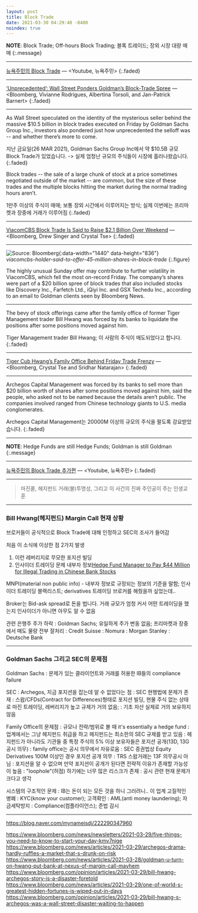 ```yaml
---
layout: post
title: Block Trade
date: 2021-03-30 04:29:40 -0400
noindex: true
---
```


**NOTE**: Block Trade; Off-hours Block Trading; 블록 트레이드; 장외 시장 대량 매매
{:.message}

---

[뉴욕주민의 Block Trade](https://www.youtube.com/watch?v=Pp5O8xc3KsE) &mdash; <Youtube, 뉴욕주민>
{:.faded}

---

[‘Unprecedented’: Wall Street Ponders Goldman’s Block-Trade Spree](https://www.bloomberg.com/news/articles/2021-03-27/-unprecedented-wall-street-ponders-goldman-s-block-trade-spree)
&mdash; <Bloomberg, Vivianne Rodrigues, Albertina Torsoli, and Jan-Patrick Barnert>
{:.faded}

---

As Wall Street speculated on the identity of the mysterious seller behind the massive $10.5 billion in block trades executed on Friday by Goldman Sachs Group Inc., investors also pondered just how unprecedented the selloff was -- and whether there’s more to come.

지난 금요일(26 MAR 2021), Goldman Sachs Group Inc에서 약 $10.5B 규모 Block Trade가 있었습니다. -> 실제 엄청난 규모의 주식들이 시장에 흘러나왔습니다.
{:.faded}

Block trades -- the sale of a large chunk of stock at a price sometimes negotiated outside of the market -- are common, but the size of these trades and the multiple blocks hitting the market during the normal trading hours aren’t.

1만주 이상의 주식이 매매; 보통 장외 시간에서 이루어지는 방식; 실제 이번에는 프리마켓과 장중에 거래가 이루어짐
{:.faded}

---

[ViacomCBS Block Trade Is Said to Raise $2.1 Billion Over Weekend](https://www.bloomberg.com/news/articles/2021-03-29/viacomcbs-holder-said-to-offer-45-million-shares-in-block-trade)
&mdash; <Bloomberg, Drew Singer and Crystal Tse>
{:.faded}

---

![Source: Bloomberg](https://assets.bwbx.io/images/users/iqjWHBFdfxIU/i.B1H_iJyXCY/v2/pidjEfPlU1QWZop3vfGKsrX.ke8XuWirGYh1PKgEw44kE/620x-1.png){:data-width="1440" data-height="836"}   
*viacomcbs-holder-said-to-offer-45-million-shares-in-block-trade*
{:.figure}

The highly unusual Sunday offer may contribute to further volatility in ViacomCBS, which fell the most on-record Friday. The company’s shares were part of a $20 billion spree of block trades that also included stocks like Discovery Inc., Farfetch Ltd., iQiyi Inc. and GSX Techedu Inc., according to an email to Goldman clients seen by Bloomberg News.

---

The bevy of stock offerings came after the family office of former Tiger Management trader Bill Hwang was forced by its banks to liquidate the positions after some positions moved against him.

Tiger Management trader Bill Hwang; 이 사람의 주식이 매도되었다고 합니다.
{:.faded}

---

[Tiger Cub Hwang’s Family Office Behind Friday Trade Frenzy](https://www.bloomberg.com/news/articles/2021-03-28/tiger-cub-hwang-s-family-office-behind-friday-block-trade-frenzy)
&mdash; <Bloomberg, Crystal Tse and Sridhar Natarajan>
{:.faded}

---

Archegos Capital Management was forced by its banks to sell more than $20 billion worth of shares after some positions moved against him, said the people, who asked not to be named because the details aren’t public. The companies involved ranged from Chinese technology giants to U.S. media conglomerates.

Archegos Capital Management는 20000M 이상의 규모의 주식을 팔도록 강요받았습니다.
{:.faded}

---

**NOTE**: Hedge Funds are still Hedge Funds; Goldman is still Goldman
{:.message}

---

[뉴욕주민의 Block Trade 추가편](https://www.youtube.com/watch?v=HcF3twWHQNg) &mdash; <Youtube, 뉴욕주민>
{:.faded}

---

> 마진콜, 헤지펀드 거래(불)투명성, 그리고 이 사건의 진짜 주인공이 주는 인생교훈

---

### Bill Hwang(헤지펀드) Margin Call 현재 상황
브로커들이 공식적으로 Block Trade에 대해 인정하고 SEC의 조사가 들어감

처음 이 소식에 이상한 점 2가지 발생
1. 이런 레버리지로 무모한 포지션 빌딩
2. 인사이더 트레이딩 문제 내부자 정보[Hedge Fund Manager to Pay $44 Million for Illegal Trading in Chinese Bank Stocks](https://www.sec.gov/news/press-release/2012-2012-264htm)

MNPI(material non public info) - 내부자 정보로 규정되는 정보의 기준을 말함; 인사이더 트레이딩 블랙리스트; derivatives 트레이딩 브로커를 해줬을까 싶었는데..

Broker는 Bid-ask spread로 돈을 법니다. 거래 규모가 엄청 커서 어떤 트레이딩을 했는지 인사이더가 아니면 아무도 알 수 없음

관련 은행주 주가 하락
: Goldman Sachs; 유일하게 주가 변동 없음; 프리마켓과 장중에서 매도 물량 전부 잘처리
: Credit Suisse
: Nomura
: Morgan Stanley
: Deutsche Bank

---

### Goldman Sachs 그리고 SEC의 문제점
Goldman Sachs
: 문제가 있는 클라이언트와 거래를 허용한 IB들의 compliance failure

SEC
: Archegos, 지금 포지션을 잡는데 알 수 없었다는 점
: SEC 현행법에 문제가 존재
: 스왑/CFDs(Contract for Differences)형태로 포지션 빌딩, 현물 주식 없는 상태로 마진 트레이딩, 레버리지가 높고 규제가 거의 없음;
: 기초 자산 실제로 거의 보유하지 않음

Family Office의 문제점
: 규모나 전략/범위로 볼 때 it's essentially a hedge fund
: 업계에서는 그냥 헤지펀드 취급을 하고 헤지펀드는 최소한의 SEC 규제를 받고 있음
: 헤지펀드가 아니라도 기관들 중 특정 주식의 5% 이상 보유자들은 포지션 공개(13D, 13G 공시 의무)
: family office는 공시 의무에서 자유로움
: SEC 증권법상 Equity Derivatives 100M 이상인 경우 포지션 공개 의무
: TRS 스왑거래는 13F 의무공시 아님
: 포지션을 알 수 없으며 만약 포지션이 공개가 된다면 전략적 이유가 존재할 가능성이 높음
: "loophole"(허점) 하기에는 너무 많은 리스크가 존재
: 공시 관련 현재 문제가 크다고 생각

시스템의 구조적인 문제
: IB는 돈이 되는 모든 것을 하니 그러려니.. 이 업계 고질적인 병폐
: KYC(know your customer); 고객확인
: AML(anti money laundering); 자금세탁방지
: Compliance(컴플라이언스); 준법 감시

---

https://blog.naver.com/mynameisdj/222290347960

https://www.bloomberg.com/news/newsletters/2021-03-29/five-things-you-need-to-know-to-start-your-day-kmv7nige
https://www.bloomberg.com/news/articles/2021-03-29/archegos-drama-hardly-ruffles-a-market-that-s-drunk-on-risk
https://www.bloomberg.com/news/articles/2021-03-28/goldman-u-turn-on-hwang-put-bank-at-nexus-of-margin-call-mayhem
https://www.bloomberg.com/opinion/articles/2021-03-29/bill-hwang-archegos-story-is-a-disaster-foretold
https://www.bloomberg.com/news/articles/2021-03-29/one-of-world-s-greatest-hidden-fortunes-is-wiped-out-in-days
https://www.bloomberg.com/opinion/articles/2021-03-29/bill-hwang-s-archegos-was-a-wall-street-disaster-waiting-to-happen
